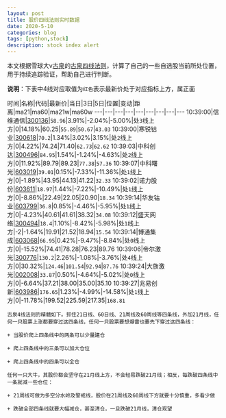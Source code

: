 ```yaml
---
layout: post
title: 股价四线法则实时数据
date: 2020-5-10
categories: blog
tags: [python,stock]
description: stock index alert
---
```



本文根据雪球大v[古泉](https://xueqiu.com/u/7148646888)的[古泉四线法则](https://xueqiu.com/7148646888/130498192)，计算了自己的一些自选股当前所处位置，用于持续追踪验证，帮助自己进行判断。

**说明**：下表中4线对应取值为`红色`表示最新价处于对应指标上方，属正面

时间|名称|代码|最新价|当日|3日|5日|位置|变动|距离|ma21|ma60|ma21w|ma60w
---|---|---|---|---|---|---|---|---
10:39:00|信维通信|[300136](https://xueqiu.com/S/SZ300136)|`58.96`|3.91%|-2.04%|-5.00%|处`3`线上方|0|14.18%|60.25|`55.89`|`50.67`|`43.03`
10:39:00|寒锐钴业|[300618](https://xueqiu.com/S/SZ300618)|`70.2`|1.34%|3.02%|3.15%|处`2`线上方|0|4.22%|74.24|71.40|`62.73`|`62.62`
10:39:03|中科创达|[300496](https://xueqiu.com/S/SZ300496)|`84.95`|1.54%|-1.24%|-4.63%|处`2`线上方|0|11.92%|89.79|89.23|`77.38`|`57.36`
10:39:07|中科曙光|[603019](https://xueqiu.com/S/SH603019)|`39.01`|0.15%|-7.33%|-11.36%|处`1`线上方|0|-1.89%|43.95|44.13|41.22|`32.33`
10:39:02|诺力股份|[603611](https://xueqiu.com/S/SH603611)|`18.97`|1.44%|-7.22%|-10.49%|处`1`线上方|0|-8.86%|22.49|22.05|20.90|`18.34`
10:39:14|华友钴业|[603799](https://xueqiu.com/S/SH603799)|`36.8`|0.85%|-4.46%|-5.95%|处`1`线上方|0|-4.23%|40.61|41.61|38.32|`34.08`
10:39:12|盛天网络|[300494](https://xueqiu.com/S/SZ300494)|`18.4`|1.10%|-8.42%|-5.98%|处`1`线上方|-2|-1.64%|19.91|21.52|18.94|`15.54`
10:39:14|博通集成|[603068](https://xueqiu.com/S/SH603068)|`66.95`|0.42%|-9.47%|-8.84%|处`0`线上方|0|-15.52%|74.41|78.28|76.23|89.76
10:39:06|帝尔激光|[300776](https://xueqiu.com/S/SZ300776)|`130.2`|2.26%|-1.08%|-3.76%|处`4`线上方|0|30.32%|`124.46`|`101.54`|`92.94`|`87.76`
10:39:24|大族激光|[002008](https://xueqiu.com/S/SZ002008)|`33.87`|0.50%|-4.64%|-5.02%|处`0`线上方|0|-6.64%|37.21|38.00|35.00|35.10
10:39:27|兆易创新|[603986](https://xueqiu.com/S/SH603986)|`176.65`|1.23%|-4.99%|-14.58%|处`1`线上方|0|-11.78%|199.52|225.59|217.35|`168.81`

```
古泉4线法则的精髓如下。抓住21日线、60日线、21周线及60周线等四条线，外加21月线，任何一只股票上涨都要穿过这四条线，任何一只股票要想爆雷也要先下穿过这四条线：

+ 当股价爬上四条线中的两条可以少量建仓

+ 爬上四条线中的三条可以加大仓位

+ 爬上四条线中的四条可以全仓

任何一只大牛，其股价都会坚守在21月线上方，不会轻易跌破21月线；相反，每跌破四条线中一条就减一些仓位：

+ 21周线可做为多空分水岭及警戒线，股价在21周线及60周线下方就要十分慎重，多看少做

+ 跌破全部四条线就要大幅减仓，甚至清仓，一旦跌破21月线，清仓观望
```